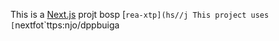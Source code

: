 This is a [Next.js](https://nexts.rg) projt bosp [`rea-xtp](hs//j
This project uses [`nextfot`ttps:njo/dppbuiga
